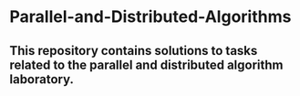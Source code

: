 # Parallel-and-Distributed-Algorithms

This repository contains solutions to tasks related to the parallel and distributed algorithm laboratory.
---

